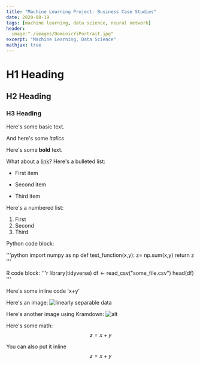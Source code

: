 ```yaml
---
title: "Machine Learning Project: Business Case Studies"
date: 2020-08-19
tags: [machine learning, data science, neural network]
header:
  image:"./images/DominicYiPortrait.jpg"
excerpt: "Machine Learning, Data Science"
mathjax: true
---
```



# H1 Heading

## H2 Heading

### H3 Heading


Here's some basic text.

And here's some *italics*

Here's some **bold** text.

What about a [link](https://github.com/yoonkwon-yi)?
Here's a bulleted list:

* First item
+ Second item
- Third item


Here's a numbered list:
1. First
2. Second
3. Third


Python code block:

'''python
import numpy as np
def test_function(x,y):
  z= np.sum(x,y)
  return z
'''




R code block:
'''r
library(tidyverse)
df <- read_csv("some_file.csv")
head(df)
'''

Here's some inline code 'x+y'

Here's an image:
<img src="{{site.url}}{{site.baseurl}}/images/DominicYiPortrait.jpg" alt="linearly separable data">


Here's another image using Kramdown:
![alt]({{site.url}}{{site.baseurl}}/images/DominicYiPortrait.jpg)

Here's some math:
$$z=x+y$$

You can also put it inline $$z=x+y$$
